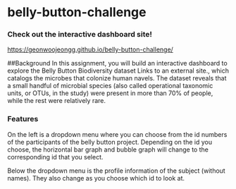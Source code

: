 # belly-button-challenge

### Check out the interactive dashboard site! 
https://geonwoojeongg.github.io/belly-button-challenge/

##Background
In this assignment, you will build an interactive dashboard to explore the Belly Button Biodiversity dataset Links to an external site., which catalogs the microbes that colonize human navels.
The dataset reveals that a small handful of microbial species (also called operational taxonomic units, or OTUs, in the study) were present in more than 70% of people, while the rest were relatively rare.

### Features
On the left is a dropdown menu where you can choose from the id numbers of the participants of the belly button project. Depending on the id you choose, the horizontal bar graph and bubble graph will change to the corresponding id that you select. 

Below the dropdown menu is the profile information of the subject (without names). They also change as you choose which id to look at. 
